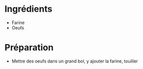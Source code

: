 # Ingrédients
- Farine
- Oeufs

# Préparation
- Mettre des oeufs dans un grand bol, y ajouter la farine, touiller

